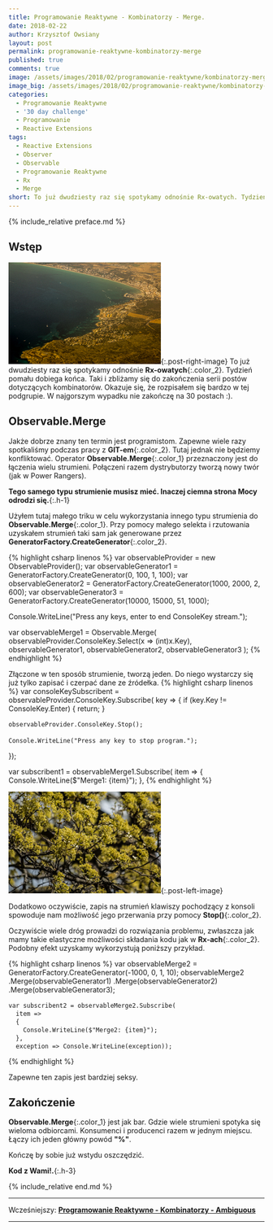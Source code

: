 ```yaml
---
title: Programowanie Reaktywne - Kombinatorzy - Merge.
date: 2018-02-22
author: Krzysztof Owsiany
layout: post
permalink: programowanie-reaktywne-kombinatorzy-merge
published: true
comments: true        
image: /assets/images/2018/02/programowanie-reaktywne/kombinatorzy-merge/post.jpg
image_big: /assets/images/2018/02/programowanie-reaktywne/kombinatorzy-merge/post-big.jpg
categories:
  - Programowanie Reaktywne
  - '30 day challenge'
  - Programowanie
  - Reactive Extensions
tags:
  - Reactive Extensions
  - Observer
  - Observable
  - Programowanie Reaktywne
  - Rx
  - Merge
short: To już dwudziesty raz się spotykamy odnośnie Rx-owatych. Tydzień pomału dobiega końca. Taki i zbliżamy się do zakończenia serii postów dotyczących kombinatorów. Okazuje się, że rozpisałem się bardzo w tej podgrupie. W najgorszym wypadku nie zakończę na 30 postach :).
---
```

{% include_relative preface.md %}

## Wstęp
[![Reactive Extensions - Merge][post]][post-big]{:.post-right-image}
To już dwudziesty raz się spotykamy odnośnie **Rx-owatych**{:.color_2}. Tydzień pomału dobiega końca. Taki i zbliżamy się do zakończenia serii postów dotyczących kombinatorów. Okazuje się, że rozpisałem się bardzo w tej podgrupie. W najgorszym wypadku nie zakończę na 30 postach :).

## Observable.Merge
Jakże dobrze znany ten termin jest programistom. Zapewne wiele razy spotkaliśmy podczas pracy z **GIT-em**{:.color_2}. Tutaj jednak nie będziemy konfliktować.
Operator **Observable.Merge**{:.color_1} przeznaczony jest do łączenia wielu strumieni. Połączeni razem dystrybutorzy tworzą nowy twór (jak w Power Rangers).

**Tego samego typu strumienie musisz mieć. Inaczej ciemna strona Mocy odrodzi się.**{:.h-1}

Użyłem tutaj małego triku w celu wykorzystania innego typu strumienia do **Observable.Merge**{:.color_1}. Przy pomocy małego selekta i rzutowania uzyskałem strumień taki sam jak generowane przez **GeneratorFactory.CreateGenerator**{:.color_2}.

{% highlight csharp linenos %}
var observableProvider = new ObservableProvider();
  var observableGenerator1 = GeneratorFactory.CreateGenerator(0, 100, 1, 100);
  var observableGenerator2 = GeneratorFactory.CreateGenerator(1000, 2000, 2, 600);
  var observableGenerator3 = GeneratorFactory.CreateGenerator(10000, 15000, 51, 1000);

  Console.WriteLine("Press any keys, enter to end ConsoleKey stream.");

  var observableMerge1 = Observable.Merge(
    observableProvider.ConsoleKey.Select(x => (int)x.Key),
    observableGenerator1,
    observableGenerator2,
    observableGenerator3
    );
{% endhighlight %}

Złączone w ten sposób strumienie, tworzą jeden. Do niego wystarczy się już tylko zapisać i czerpać dane ze źródełka.
{% highlight csharp linenos %}
var consoleKeySubscribent = observableProvider.ConsoleKey.Subscribe(
  key =>
  {
    if (key.Key != ConsoleKey.Enter)
    {
      return;
    }

    observableProvider.ConsoleKey.Stop();

    Console.WriteLine("Press any key to stop program.");
  });

var subscribent1 = observableMerge1.Subscribe(
  item =>
  {
    Console.WriteLine($"Merge1: {item}");
  },
{% endhighlight %}

[![Reactive Extensions - Merge][image1]][image1-big]{:.post-left-image}

Dodatkowo oczywiście, zapis na strumień klawiszy pochodzący z konsoli spowoduje nam możliwość jego przerwania przy pomocy **Stop()**{:.color_2}.

Oczywiście wiele dróg prowadzi do rozwiązania problemu, zwłaszcza jak mamy takie elastyczne możliwości składania kodu jak w **Rx-ach**{:.color_2}.
Podobny efekt uzyskamy wykorzystują poniższy przykład.

{% highlight csharp linenos %}
var observableMerge2 = GeneratorFactory.CreateGenerator(-1000, 0, 1, 10);
    observableMerge2
      .Merge(observableGenerator1)
      .Merge(observableGenerator2)
      .Merge(observableGenerator3);

    var subscribent2 = observableMerge2.Subscribe(
      item =>
      {
        Console.WriteLine($"Merge2: {item}");
      },
      exception => Console.WriteLine(exception));
{% endhighlight %}

Zapewne ten zapis jest bardziej seksy. 

## Zakończenie
**Observable.Merge**{:.color_1} jest jak bar. Gdzie wiele strumieni spotyka się wieloma odbiorcami. Konsumenci i producenci razem w jednym miejscu. Łączy ich jeden główny powód **"%"**.

Kończę by sobie już wstydu oszczędzić. 

**Kod z Wami!.**{:.h-3}

{% include_relative end.md %}

------
Wcześniejszy: **[Programowanie Reaktywne - Kombinatorzy - Ambiguous][previous]**

<!--Następny: **[Programowanie Reaktywne - Kombinatorzy - Start With][next]**-->

------
[previous]: {{site.url}}/programowanie-reaktywne-kombinatorzy-ambiguous
[next]: {{site.url}}/programowanie-reaktywne-kombinatorzy-concat

[post]: /assets/images/2018/02/programowanie-reaktywne/kombinatorzy-merge/post.jpg
[post-big]: /assets/images/2018/02/programowanie-reaktywne/kombinatorzy-merge/post-big.jpg

[image1]: /assets/images/2018/02/programowanie-reaktywne/kombinatorzy-merge/image1.jpg
[image1-big]: /assets/images/2018/02/programowanie-reaktywne/kombinatorzy-merge/image1-big.jpg